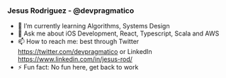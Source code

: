 ### Jesus Rodriguez - @devpragmatico 

<!--
**jesus-rod/jesus-rod** is a ✨ _special_ ✨ repository because its `README.md` (this file) appears on your GitHub profile.
--> 
<!--- 👯 I’m looking to collaborate   
- 🤔 I’m looking for help with -->

- 🌱 I’m currently learning Algorithms, Systems Design
- 💬 Ask me about iOS Development, React, Typescript, Scala and AWS
- 📫 How to reach me: best through Twitter https://twitter.com/devpragmatico or  LinkedIn https://www.linkedin.com/in/jesus-rod/
- ⚡ Fun fact: No fun here, get back to work
